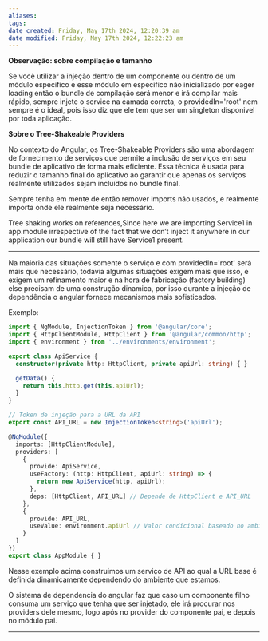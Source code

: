 ```yaml
---
aliases: 
tags: 
date created: Friday, May 17th 2024, 12:20:39 am
date modified: Friday, May 17th 2024, 12:22:23 am
---
```


**Observação: sobre compilação e tamanho**

Se você utilizar a injeção dentro de um componente ou dentro de um módulo especifico e esse módulo em especifico não inicializado por eager loading
então o bundle de compilação será menor e irá compilar mais rápido, sempre injete o service na camada correta, o providedIn='root' nem sempre é o ideal,
pois isso diz que ele tem que ser um singleton disponivel por toda aplicação.

**Sobre o Tree-Shakeable Providers**

No contexto do Angular, os Tree-Shakeable Providers são uma abordagem de fornecimento de serviços que permite a inclusão de serviços em seu bundle de aplicativo de forma mais eficiente. Essa técnica é usada para reduzir o tamanho final do aplicativo ao garantir que apenas os serviços realmente utilizados sejam incluídos no bundle final.

Sempre tenha em mente de então remover imports não usados, e realmente importa onde ele realmente seja necessário.

Tree shaking works on references,Since here we are importing Service1 in app.module irrespective of the fact that we don’t inject it anywhere in our application our bundle will still have Service1 present.

---

Na maioria das situações somente o serviço e com providedIn='root' será mais que necessário, todavia algumas situações exigem mais que isso, e exigem um refinamento maior e na hora de fabricação (factory building) else precisam de uma construção dinamica, por isso durante a injeção de dependência o angular fornece mecanismos mais sofisticados.

Exemplo:

```typescript
import { NgModule, InjectionToken } from '@angular/core';
import { HttpClientModule, HttpClient } from '@angular/common/http';
import { environment } from '../environments/environment';

export class ApiService {
  constructor(private http: HttpClient, private apiUrl: string) { }

  getData() {
    return this.http.get(this.apiUrl);
  }
}

// Token de injeção para a URL da API
export const API_URL = new InjectionToken<string>('apiUrl');

@NgModule({
  imports: [HttpClientModule],
  providers: [
    {
      provide: ApiService,
      useFactory: (http: HttpClient, apiUrl: string) => {
        return new ApiService(http, apiUrl);
      },
      deps: [HttpClient, API_URL] // Depende de HttpClient e API_URL
    },
    {
      provide: API_URL,
      useValue: environment.apiUrl // Valor condicional baseado no ambiente
    }
  ]
})
export class AppModule { }
```

Nesse exemplo acima construimos um serviço de API ao qual a URL base é definida dinamicamente dependendo do ambiente que estamos.

O sistema de dependencia do angular faz que caso um componente filho consuma um serviço que tenha que ser injetado, ele irá procurar nos providers dele mesmo, logo após no provider do componente pai, e depois no módulo pai.



---